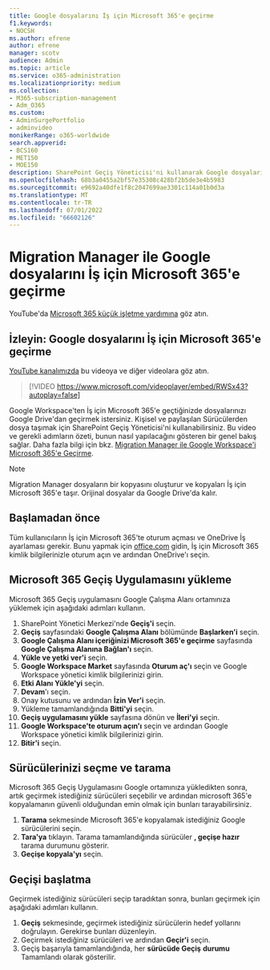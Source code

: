 ```yaml
---
title: Google dosyalarını İş için Microsoft 365'e geçirme
f1.keywords:
- NOCSH
ms.author: efrene
author: efrene
manager: scotv
audience: Admin
ms.topic: article
ms.service: o365-administration
ms.localizationpriority: medium
ms.collection:
- M365-subscription-management
- Adm_O365
ms.custom:
- AdminSurgePortfolio
- adminvideo
monikerRange: o365-worldwide
search.appverid:
- BCS160
- MET150
- MOE150
description: SharePoint Geçiş Yöneticisi'ni kullanarak Google dosyalarını İş için Microsoft 365'e geçirmeyi öğrenin.
ms.openlocfilehash: 68b3a0455a2bf57e35308c428bf2b5de3e4b5983
ms.sourcegitcommit: e9692a40dfe1f8c2047699ae3301c114a01b0d3a
ms.translationtype: MT
ms.contentlocale: tr-TR
ms.lasthandoff: 07/01/2022
ms.locfileid: "66602126"
---
```

# <a name="migrate-google-files-to-microsoft-365-for-business-with-migration-manager"></a>Migration Manager ile Google dosyalarını İş için Microsoft 365'e geçirme

YouTube'da [Microsoft 365 küçük işletme yardımına](https://go.microsoft.com/fwlink/?linkid=2197659) göz atın.

## <a name="watch-migrate-google-files-to-microsoft-365-for-business"></a>İzleyin: Google dosyalarını İş için Microsoft 365'e geçirme

[YouTube kanalımızda](https://go.microsoft.com/fwlink/?linkid=2198217) bu videoya ve diğer videolara göz atın.

> [!VIDEO https://www.microsoft.com/videoplayer/embed/RWSx43?autoplay=false]

Google Workspace'ten İş için Microsoft 365'e geçtiğinizde dosyalarınızı Google Drive'dan geçirmek istersiniz. Kişisel ve paylaşılan Sürücülerden dosya taşımak için SharePoint Geçiş Yöneticisi'ni kullanabilirsiniz. Bu video ve gerekli adımların özeti, bunun nasıl yapılacağını gösteren bir genel bakış sağlar. Daha fazla bilgi için bkz. [Migration Manager ile Google Workspace'i Microsoft 365'e Geçirme](/sharepointmigration/mm-google-overview).

> [!NOTE]
> Migration Manager dosyaların bir kopyasını oluşturur ve kopyaları İş için Microsoft 365'e taşır. Orijinal dosyalar da Google Drive'da kalır.

## <a name="before-you-start"></a>Başlamadan önce

Tüm kullanıcıların İş için Microsoft 365'te oturum açması ve OneDrive İş ayarlaması gerekir. Bunu yapmak için [office.com](https://office.com) gidin, İş için Microsoft 365 kimlik bilgilerinizle oturum açın ve ardından OneDrive'ı seçin.

## <a name="install-the-microsoft-365-migration-app"></a>Microsoft 365 Geçiş Uygulamasını yükleme

Microsoft 365 Geçiş uygulamasını Google Çalışma Alanı ortamınıza yüklemek için aşağıdaki adımları kullanın. 
1. SharePoint Yönetici Merkezi'nde **Geçiş'i** seçin.
2. **Geçiş** sayfasındaki **Google Çalışma Alanı** bölümünde **Başlarken'i** seçin.
3. **Google Çalışma Alanı içeriğinizi Microsoft 365'e geçirme** sayfasında **Google Çalışma Alanına Bağlan'ı** seçin.
4. **Yükle ve yetki ver'i** seçin.
5. **Google Workspace Market** sayfasında **Oturum aç'ı** seçin ve Google Workspace yönetici kimlik bilgilerinizi girin.
6. **Etki Alanı Yükle'yi** seçin.
7. **Devam**'ı seçin.
8. Onay kutusunu ve ardından **İzin Ver'i** seçin.
9. Yükleme tamamlandığında **Bitti'yi** seçin.
10. **Geçiş uygulamasını yükle** sayfasına dönün ve **İleri'yi** seçin.
11. **Google Workspace'te oturum açın'ı** seçin ve ardından Google Workspace yönetici kimlik bilgilerinizi girin.
12. **Bitir'i** seçin.

## <a name="select-and-scan-your-drives"></a>Sürücülerinizi seçme ve tarama

Microsoft 365 Geçiş Uygulamasını Google ortamınıza yükledikten sonra, artık geçirmek istediğiniz sürücüleri seçebilir ve ardından microsoft 365'e kopyalamanın güvenli olduğundan emin olmak için bunları tarayabilirsiniz.

1. **Tarama** sekmesinde Microsoft 365'e kopyalamak istediğiniz Google sürücülerini seçin.
2. **Tara'ya** tıklayın. Tarama tamamlandığında sürücüler **, geçişe hazır** tarama durumunu gösterir.
3. **Geçişe kopyala'yı** seçin.

## <a name="start-the-migration"></a>Geçişi başlatma

Geçirmek istediğiniz sürücüleri seçip taradıktan sonra, bunları geçirmek için aşağıdaki adımları kullanın.

1. **Geçiş** sekmesinde, geçirmek istediğiniz sürücülerin hedef yollarını doğrulayın. Gerekirse bunları düzenleyin.
2. Geçirmek istediğiniz sürücüleri ve ardından **Geçir'i** seçin. 
3. Geçiş başarıyla tamamlandığında, her **sürücüde Geçiş** **durumu** Tamamlandı olarak gösterilir.